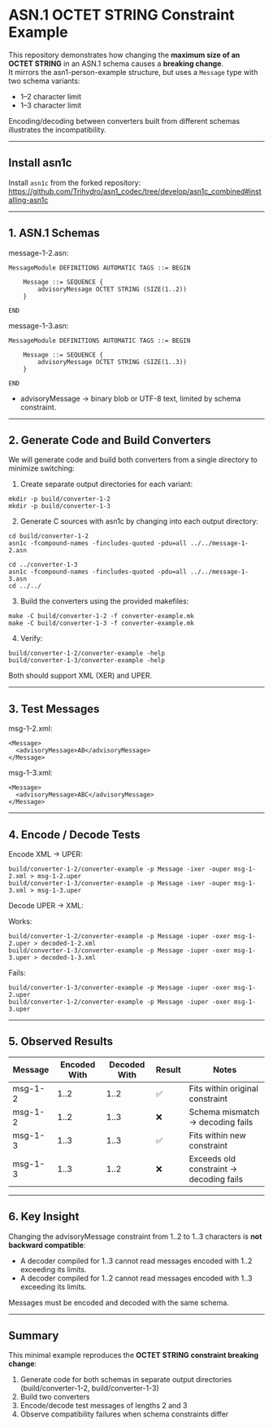 # ASN.1 OCTET STRING Constraint Example

This repository demonstrates how changing the **maximum size of an OCTET STRING** in an ASN.1 schema causes a **breaking change**.  
It mirrors the asn1-person-example structure, but uses a `Message` type with two schema variants:

- 1–2 character limit  
- 1–3 character limit

Encoding/decoding between converters built from different schemas illustrates the incompatibility.

---

## Install asn1c
Install `asn1c` from the forked repository:  
https://github.com/Trihydro/asn1_codec/tree/develop/asn1c_combined#installing-asn1c

---

## 1. ASN.1 Schemas

message-1-2.asn:
```
MessageModule DEFINITIONS AUTOMATIC TAGS ::= BEGIN

    Message ::= SEQUENCE {
        advisoryMessage OCTET STRING (SIZE(1..2))
    }

END
```

message-1-3.asn:
```
MessageModule DEFINITIONS AUTOMATIC TAGS ::= BEGIN

    Message ::= SEQUENCE {
        advisoryMessage OCTET STRING (SIZE(1..3))
    }

END
```

- advisoryMessage → binary blob or UTF-8 text, limited by schema constraint.

---

## 2. Generate Code and Build Converters

We will generate code and build both converters from a single directory to minimize switching:

1. Create separate output directories for each variant:
```
mkdir -p build/converter-1-2  
mkdir -p build/converter-1-3
```

2. Generate C sources with asn1c by changing into each output directory:
```
cd build/converter-1-2  
asn1c -fcompound-names -fincludes-quoted -pdu=all ../../message-1-2.asn

cd ../converter-1-3  
asn1c -fcompound-names -fincludes-quoted -pdu=all ../../message-1-3.asn
cd ../../
```

3. Build the converters using the provided makefiles:
```
make -C build/converter-1-2 -f converter-example.mk  
make -C build/converter-1-3 -f converter-example.mk
```

4. Verify:
```
build/converter-1-2/converter-example -help  
build/converter-1-3/converter-example -help
```

Both should support XML (XER) and UPER.

---

## 3. Test Messages

msg-1-2.xml:
```
<Message>
  <advisoryMessage>AB</advisoryMessage>
</Message>
```

msg-1-3.xml:
```
<Message>
  <advisoryMessage>ABC</advisoryMessage>
</Message>
```

---

## 4. Encode / Decode Tests

Encode XML → UPER:
```
build/converter-1-2/converter-example -p Message -ixer -ouper msg-1-2.xml > msg-1-2.uper  
build/converter-1-3/converter-example -p Message -ixer -ouper msg-1-3.xml > msg-1-3.uper
```

Decode UPER → XML:

Works:
```
build/converter-1-2/converter-example -p Message -iuper -oxer msg-1-2.uper > decoded-1-2.xml  
build/converter-1-3/converter-example -p Message -iuper -oxer msg-1-3.uper > decoded-1-3.xml
```

Fails:
```
build/converter-1-3/converter-example -p Message -iuper -oxer msg-1-2.uper  
build/converter-1-2/converter-example -p Message -iuper -oxer msg-1-3.uper
```

---

## 5. Observed Results

| Message     | Encoded With | Decoded With | Result | Notes |
|-------------|--------------|--------------|--------|-------|
| msg-1-2     | 1..2         | 1..2         | ✅     | Fits within original constraint |
| msg-1-2     | 1..2         | 1..3         | ❌     | Schema mismatch → decoding fails |
| msg-1-3     | 1..3         | 1..3         | ✅     | Fits within new constraint |
| msg-1-3     | 1..3         | 1..2         | ❌     | Exceeds old constraint → decoding fails |

---

## 6. Key Insight

Changing the advisoryMessage constraint from 1..2 to 1..3 characters is **not backward compatible**:

- A decoder compiled for 1..3 cannot read messages encoded with 1..2 exceeding its limits.  
- A decoder compiled for 1..2 cannot read messages encoded with 1..3 exceeding its limits.  

Messages must be encoded and decoded with the same schema.

---

## Summary

This minimal example reproduces the **OCTET STRING constraint breaking change**:

1. Generate code for both schemas in separate output directories (build/converter-1-2, build/converter-1-3)  
2. Build two converters  
3. Encode/decode test messages of lengths 2 and 3  
4. Observe compatibility failures when schema constraints differ
